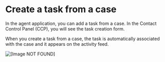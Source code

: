 # Create a task from a case<a name="create-task-from-case"></a>

In the agent application, you can add a task from a case\. In the Contact Control Panel \(CCP\), you will see the task creation form\. 

When you create a task from a case, the task is automatically associated with the case and it appears on the activity feed\.

![\[Image NOT FOUND\]](http://docs.aws.amazon.com/connect/latest/adminguide/images/cases-agent-application-tasks.png)